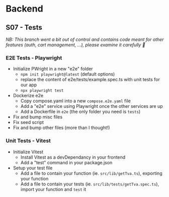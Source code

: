 # Backend

## S07 - Tests

_NB: This branch went a bit out of control and contains code meant for other features (auth, cart management, ...), please examine it carefully 🙏_

### E2E Tests - Playwright

- Initialize PWright in a new "e2e" folder
  - `npm init playwright@latest` (default options)
  - replace the content of e2e/tests/example.spec.ts with unit tests for our app
  - `npx playwright test`
- Dockerize e2e
  - Copy compose.yaml into a new `compose.e2e.yaml` file
  - Add a "e2e" service using Playwright once the other services are up
  - Add a Dockerfile in `e2e` (the only folder you need is `tests`)
- Fix and bump misc files
- Fix seed script
- Fix and bump other files (more than I thought!)

### Unit Tests - Vitest

- Initialize Vitest
  - Install Vitest as a devDependancy in your frontend
  - Add a "test" command in your package.json
- Setup your test file
  - Add a file to contain your function (ie. `src/lib/getTva.ts`), exporting your function
  - Add a file to contain your tests (ie. `src/lib/tests/getTva.spec.ts`), import your function and `test` it
